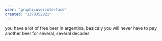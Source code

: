 ```yaml
---
user: "graphicuserinterface"
created: "1378352821"
---
```


you have a lot of free beer in argentina, basicaly you will never have to pay another beer for several, several decades
